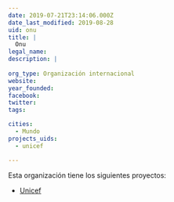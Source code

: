 ```yaml
---
date: 2019-07-21T23:14:06.000Z
date_last_modified: 2019-08-28
uid: onu
title: |
  Onu
legal_name: 
description: |
  
org_type: Organización internacional
website: 
year_founded: 
facebook: 
twitter: 
tags:

cities: 
  - Mundo
projects_uids:
  - unicef

---
```


Esta organización tiene los siguientes proyectos:

- [Unicef](/proyectos/unicef)
